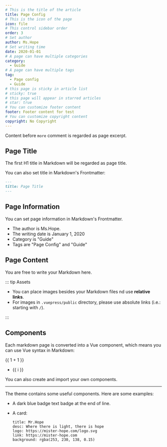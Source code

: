 ```yaml
---
# This is the title of the article
title: Page Config
# This is the icon of the page
icon: file
# This control sidebar order
order: 3
# Set author
author: Ms.Hope
# Set writing time
date: 2020-01-01
# A page can have multiple categories
category:
  - Guide
# A page can have multiple tags
tag:
  - Page config
  - Guide
# this page is sticky in article list
# sticky: true
# this page will appear in starred articles
# star: true
# You can customize footer content
footer: Footer content for test
# You can customize copyright content
copyright: No Copyright
---
```


Content before `more` comment is regarded as page excerpt.

<!-- more -->

## Page Title

The first H1 title in Markdown will be regarded as page title.

You can also set title in Markdown's Frontmatter:

```md
---
title: Page Title
---
```

## Page Information

You can set page information in Markdown's Frontmatter.

- The author is Ms.Hope.
- The writing date is January 1, 2020
- Category is "Guide"
- Tags are "Page Config" and "Guide"

## Page Content

You are free to write your Markdown here.

::: tip Assets

- You can place images besides your Markdown files nd use **relative links**.
- For images in `.vuepress/public` directory, please use absolute links (i.e.: starting with `/`).

:::

## Components

Each markdown page is converted into a Vue component, which means you can use Vue syntax in Markdown:

{{ 1 + 1 }}

<!-- markdownlint-disable MD033 -->

<ul>
  <li v-for="i in 3">{{ i }}</li>
</ul>

<!-- markdownlint-enable MD033 -->

You can also create and import your own components.

<MyComponent />

<script setup>
import { defineComponent, h, ref } from 'vue';

const MyComponent = defineComponent({
  setup() {
    const input = ref('Hello world!');
    const onInput = (e) => {
      input.value = e.target.value;
    };

    return () => [
      h('p', [
        h('span','Input: '),
        h('input', {
          value: input.value,
          onInput,
        }),
      ]),
      h('p', [h('span','Output: '), input.value]),
    ];
  },
});
</script>

---

The theme contains some useful components. Here are some examples:

- A dark blue badge text badge at the end of line. <Badge text="Badge text" color="#242378" />

- A card:

  ```component VPCard
  title: Mr.Hope
  desc: Where there is light, there is hope
  logo: https://mister-hope.com/logo.svg
  link: https://mister-hope.com
  background: rgba(253, 230, 138, 0.15)
  ```
